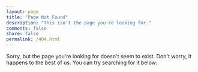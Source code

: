 ```yaml
---
layout: page
title: "Page Not Found"
description: "This isn't the page you're looking for."
comments: false
share: false
permalink: /404.html
---  
```


Sorry, but the page you're looking for doesn't seem to exist. Don't worry, it
happens to the best of us. You can try searching for it below:

<script type="text/javascript">
  var GOOG_FIXURL_LANG = 'en';
  var GOOG_FIXURL_SITE = '{{ site.url }}';
</script>
<script type="text/javascript"
  src="https://linkhelp.clients.google.com/tbproxy/lh/wm/fixurl.js">
</script>
